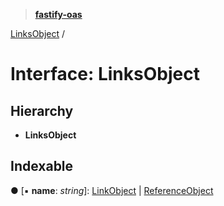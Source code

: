> **[fastify-oas](../README.md)**

[LinksObject](linksobject.md) /

# Interface: LinksObject

## Hierarchy

* **LinksObject**

## Indexable

● \[▪ **name**: *string*\]: [LinkObject](linkobject.md) | [ReferenceObject](referenceobject.md)